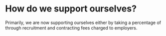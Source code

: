 # How do we support ourselves?

Primarily, we are now supporting ourselves either by taking a percentage of through recruitment and contracting fees charged to employers. 

